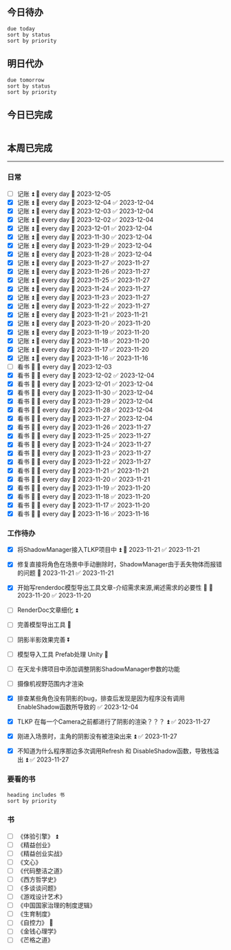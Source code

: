 ## 今日待办
```tasks
due today
sort by status
sort by priority
```

## 明日代办
```tasks
due tomorrow
sort by status
sort by priority
```

## 今日已完成
```

```

## 本周已完成

---
### 日常
- [ ] 记账 ⏫ 🔁 every day 📅 2023-12-05
- [x] 记账 ⏫ 🔁 every day 📅 2023-12-04 ✅ 2023-12-04
- [x] 记账 ⏫ 🔁 every day 📅 2023-12-03 ✅ 2023-12-04
- [x] 记账 ⏫ 🔁 every day 📅 2023-12-02 ✅ 2023-12-04
- [x] 记账 ⏫ 🔁 every day 📅 2023-12-01 ✅ 2023-12-04
- [x] 记账 ⏫ 🔁 every day 📅 2023-11-30 ✅ 2023-12-04
- [x] 记账 ⏫ 🔁 every day 📅 2023-11-29 ✅ 2023-12-04
- [x] 记账 ⏫ 🔁 every day 📅 2023-11-28 ✅ 2023-12-04
- [x] 记账 ⏫ 🔁 every day 📅 2023-11-27 ✅ 2023-11-27
- [x] 记账 ⏫ 🔁 every day 📅 2023-11-26 ✅ 2023-11-27
- [x] 记账 ⏫ 🔁 every day 📅 2023-11-25 ✅ 2023-11-27
- [x] 记账 ⏫ 🔁 every day 📅 2023-11-24 ✅ 2023-11-27
- [x] 记账 ⏫ 🔁 every day 📅 2023-11-23 ✅ 2023-11-27
- [x] 记账 ⏫ 🔁 every day 📅 2023-11-22 ✅ 2023-11-27
- [x] 记账 ⏫ 🔁 every day 📅 2023-11-21 ✅ 2023-11-21
- [x] 记账 ⏫ 🔁 every day 📅 2023-11-20 ✅ 2023-11-20
- [x] 记账 ⏫ 🔁 every day 📅 2023-11-19 ✅ 2023-11-20
- [x] 记账 ⏫ 🔁 every day 📅 2023-11-18 ✅ 2023-11-20
- [x] 记账 ⏫ 🔁 every day 📅 2023-11-17 ✅ 2023-11-20
- [x] 记账 ⏫ 🔁 every day 📅 2023-11-16 ✅ 2023-11-16
- [ ] 看书 🔼 🔁 every day 📅 2023-12-03
- [x] 看书 🔼 🔁 every day 📅 2023-12-02 ✅ 2023-12-04
- [x] 看书 🔼 🔁 every day 📅 2023-12-01 ✅ 2023-12-04
- [x] 看书 🔼 🔁 every day 📅 2023-11-30 ✅ 2023-12-04
- [x] 看书 🔼 🔁 every day 📅 2023-11-29 ✅ 2023-12-04
- [x] 看书 🔼 🔁 every day 📅 2023-11-28 ✅ 2023-12-04
- [x] 看书 🔼 🔁 every day 📅 2023-11-27 ✅ 2023-12-04
- [x] 看书 🔼 🔁 every day 📅 2023-11-26 ✅ 2023-11-27
- [x] 看书 🔼 🔁 every day 📅 2023-11-25 ✅ 2023-11-27
- [x] 看书 🔼 🔁 every day 📅 2023-11-24 ✅ 2023-11-27
- [x] 看书 🔼 🔁 every day 📅 2023-11-23 ✅ 2023-11-27
- [x] 看书 🔼 🔁 every day 📅 2023-11-22 ✅ 2023-11-27
- [x] 看书 🔼 🔁 every day 📅 2023-11-21 ✅ 2023-11-21
- [x] 看书 🔼 🔁 every day 📅 2023-11-20 ✅ 2023-11-21
- [x] 看书 🔼 🔁 every day 📅 2023-11-19 ✅ 2023-11-20
- [x] 看书 🔼 🔁 every day 📅 2023-11-18 ✅ 2023-11-20
- [x] 看书 🔼 🔁 every day 📅 2023-11-17 ✅ 2023-11-20
- [x] 看书 🔼 🔁 every day 📅 2023-11-16 ✅ 2023-11-16

### 工作待办
- [x] 将ShadowManager接入TLKP项目中 ⏫ 📅 2023-11-21 ✅ 2023-11-21
- [x] 修复直接将角色在场景中手动删除时，ShadowManager由于丢失物体而报错的问题 📅 2023-11-21 ✅ 2023-11-21
- [x] 开始写renderdoc模型导出工具文章-介绍需求来源,阐述需求的必要性 🔺 📅 2023-11-20 ✅ 2023-11-20
- [ ] RenderDoc文章细化 ⏫ 
- [ ] 完善模型导出工具 🔽 
- [ ] 阴影半影效果完善 ⏬ 
- [ ] 模型导入工具 Prefab处理 Unity 🔼
- [ ] 在天龙卡牌项目中添加调整阴影ShadowManager参数的功能
- [ ] 摄像机视野范围内才渲染
- [x] 排查某些角色没有阴影的bug，排查后发现是因为程序没有调用EnableShadow函数所导致的 ✅ 2023-12-04
- [x] TLKP 在每一个Camera之前都进行了阴影的渲染？？？ ⏫ ✅ 2023-11-27
- [x] 刚进入场景时，主角的阴影没有被渲染出来 ⏫ ✅ 2023-11-27
- [x] 不知道为什么程序那边多次调用Refresh 和 DisableShadow函数，导致栈溢出 ⏫ ✅ 2023-11-27


### 要看的书
```tasks
heading includes 书
sort by priority
```

### 书
- [ ] 《体验引擎》 ⏫ 
- [ ] 《精益创业》
- [ ] 《精益创业实战》
- [ ] 《文心》
- [ ] 《代码整洁之道》
- [ ] 《西方哲学史》
- [ ] 《多谈谈问题》
- [ ] 《游戏设计艺术》
- [ ] 《中国国家治理的制度逻辑》
- [ ] 《生育制度》
- [ ] 《自控力》 🔼 
- [ ] 《金钱心理学》
- [ ] 《芒格之道》